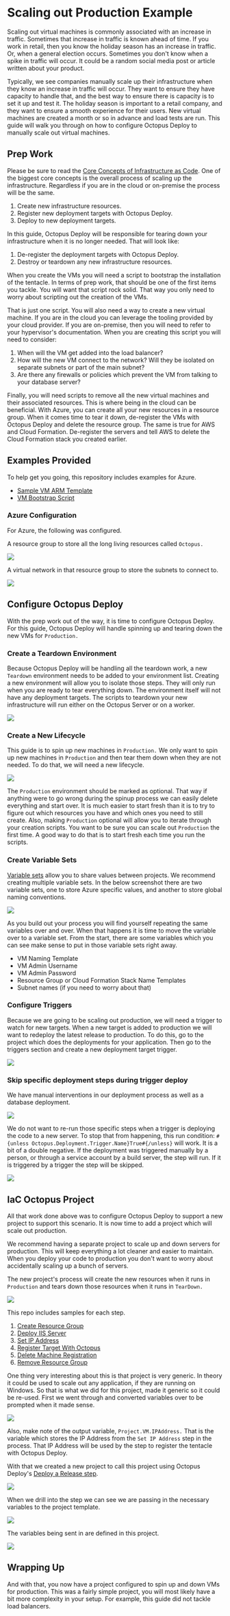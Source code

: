 # Scaling out Production Example

Scaling out virtual machines is commonly associated with an increase in traffic.  Sometimes that increase in traffic is known ahead of time.  If you work in retail, then you know the holiday season has an increase in traffic.  Or, when a general election occurs.  Sometimes you don't know when a spike in traffic will occur.  It could be a random social media post or article written about your product.  

Typically, we see companies manually scale up their infrastructure when they know an increase in traffic will occur.  They want to ensure they have capacity to handle that, and the best way to ensure there is capacity is to set it up and test it.  The holiday season is important to a retail company, and they want to ensure a smooth experience for their users.  New virtual machines are created a month or so in advance and load tests are run.  This guide will walk you through on how to configure Octopus Deploy to manually scale out virtual machines.  

## Prep Work

Please be sure to read the [Core Concepts of Infrastructure as Code](CoreConceptsAndRecommendations.md).  One of the biggest core concepts is the overall process of scaling up the infrastructure.  Regardless if you are in the cloud or on-premise the process will be the same.  

1. Create new infrastructure resources.
2. Register new deployment targets with Octopus Deploy.
3. Deploy to new deployment targets.

In this guide, Octopus Deploy will be responsible for tearing down your infrastructure when it is no longer needed.  That will look like:

1. De-register the deployment targets with Octopus Deploy.
2. Destroy or teardown any new infrastructure resources.

When you create the VMs you will need a script to bootstrap the installation of the tentacle.  In terms of prep work, that should be one of the first items you tackle.  You will want that script rock solid.  That way you only need to worry about scripting out the creation of the VMs.  

That is just one script.  You will also need a way to create a new virtual machine.  If you are in the cloud you can leverage the tooling provided by your cloud provider.  If you are on-premise, then you will need to refer to your hypervisor's documentation.  When you are creating this script you will need to consider:

1. When will the VM get added into the load balancer?
2. How will the new VM connect to the network?  Will they be isolated on separate subnets or part of the main subnet?
3. Are there any firewalls or policies which prevent the VM from talking to your database server?  

Finally, you will need scripts to remove all the new virtual machines and their associated resources.  This is where being in the cloud can be beneficial.  With Azure, you can create all your new resources in a resource group.  When it comes time to tear it down, de-register the VMs with Octopus Deploy and delete the resource group.  The same is true for AWS and Cloud Formation.  De-register the servers and tell AWS to delete the Cloud Formation stack you created earlier.  

## Examples Provided

To help get you going, this repository includes examples for Azure.

- [Sample VM ARM Template](arm/templates/WindowsServer.json)
- [VM Bootstrap Script](arm/bootstrap/BootstrapTentacleAndRunChoco.ps1)

### Azure Configuration

For Azure, the following was configured.

A resource group to store all the long living resources called `Octopus.`

![](img/azure-resource-group.png)

A virtual network in that resource group to store the subnets to connect to.

![](img/azure-subnets.png)

## Configure Octopus Deploy

With the prep work out of the way, it is time to configure Octopus Deploy.  For this guide, Octopus Deploy will handle spinning up and tearing down the new VMs for `Production.`  

### Create a Teardown Environment

Because Octopus Deploy will be handling all the teardown work, a new `Teardown` environment needs to be added to your environment list.  Creating a new environment will allow you to isolate those steps.  They will only run when you are ready to tear everything down.  The environment itself will not have any deployment targets.  The scripts to teardown your new infrastructure will run either on the Octopus Server or on a worker.

![](img/teardown-environment.png)

### Create a New Lifecycle

This guide is to spin up new machines in `Production.`  We only want to spin up new machines in `Production` and then tear them down when they are not needed.  To do that, we will need a new lifecycle.  

![](img/production-spin-up-lifecycle.png)

The `Production` environment should be marked as optional.  That way if anything were to go wrong during the spinup process we can easily delete everything and start over.  It is much easier to start fresh than it is to try to figure out which resources you have and which ones you need to still create.  Also, making `Production` optional will allow you to iterate through your creation scripts.  You want to be sure you can scale out `Production` the first time.  A good way to do that is to start fresh each time you run the scripts.  

### Create Variable Sets

[Variable sets](https://octopus.com/docs/deployment-process/variables/library-variable-sets) allow you to share values between projects.  We recommend creating multiple variable sets.  In the below screenshot there are two variable sets, one to store Azure specific values, and another to store global naming conventions.  

![](img/vm-variable-sets.png)

As you build out your process you will find yourself repeating the same variables over and over.  When that happens it is time to move the variable over to a variable set.  From the start, there are some variables which you can see make sense to put in those variable sets right away.

- VM Naming Template
- VM Admin Username
- VM Admin Password
- Resource Group or Cloud Formation Stack Name Templates
- Subnet names (if you need to worry about that)

### Configure Triggers

Because we are going to be scaling out production, we will need a trigger to watch for new targets.  When a new target is added to production we will want to redeploy the latest release to production.  To do this, go to the project which does the deployments for your application.  Then go to the triggers section and create a new deployment target trigger.

![](img/deployment-target-triggers.png)

### Skip specific deployment steps during trigger deploy

We have manual interventions in our deployment process as well as a database deployment.  

![](img/sample-application-deployment-process.png)

We do not want to re-run those specific steps when a trigger is deploying the code to a new server.  To stop that from happening, this run condition: `#{unless Octopus.Deployment.Trigger.Name}True#{/unless}` will work.  It is a bit of a double negative.  If the deployment was triggered manually by a person, or through a service account by a build server, the step will run.  If it is triggered by a trigger the step will be skipped.

![](img/deployment-trigger-run-condition.png)

## IaC Octopus Project

All that work done above was to configure Octopus Deploy to support a new project to support this scenario.  It is now time to add a project which will scale out production.

We recommend having a separate project to scale up and down servers for production.  This will keep everything a lot cleaner and easier to maintain.  When you deploy your code to production you don't want to worry about accidentally scaling up a bunch of servers.  

The new project's process will create the new resources when it runs in `Production` and tears down those resources when it runs in `TearDown.`

![](img/spin-up-teardown-deploymentprocess.png)

This repo includes samples for each step.

1. [Create Resource Group](arm/cliscripts/CreateResourceGroup.ps1)
2. [Deploy IIS Server](arm/templates/WindowsServer.json)
3. [Set IP Address](arm/cliscripts/GetIpAddressForRegistration.ps1)
4. [Register Target With Octopus](api/RegisterWindowsVM.ps1)
5. [Delete Machine Registration](api/DeregisterTarget.ps1)
6. [Remove Resource Group](arm/cliscripts/DeleteResourceGroup.ps1)

One thing very interesting about this is that project is very generic.  In theory it could be used to scale out any application, if they are running on Windows.  So that is what we did for this project, made it generic so it could be re-used.  First we went through and converted variables over to be prompted when it made sense.

![](img/prompted-variables-scale-iis-server.png)

Also, make note of the output variable, `Project.VM.IPAddress.`  That is the variable which stores the IP Address from the `Set IP Address` step in the process.  That IP Address will be used by the step to register the tentacle with Octopus Deploy.

With that we created a new project to call this project using Octopus Deploy's [Deploy a Release step](https://octopus.com/docs/deployment-process/projects/coordinating-multiple-projects/deploy-release-step).  

![](img/calling-scale-iis-template-project-process.png)

When we drill into the step we can see we are passing in the necessary variables to the project template.

![](img/deploy-release-step-variables.png)

The variables being sent in are defined in this project.

![](img/application-scale-iis-project-variables.png)

## Wrapping Up

And with that, you now have a project configured to spin up and down VMs for production.  This was a fairly simple project, you will most likely have a bit more complexity in your setup.  For example, this guide did not tackle load balancers.  